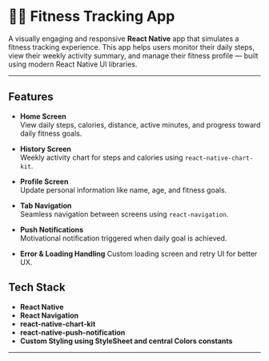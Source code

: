 # 🏃‍♀️ Fitness Tracking App

A visually engaging and responsive **React Native** app that simulates a fitness tracking experience. This app helps users monitor their daily steps, view their weekly activity summary, and manage their fitness profile — built using modern React Native UI libraries.

---

##  Features

- **Home Screen**  
  View daily steps, calories, distance, active minutes, and progress toward daily fitness goals.
- **History Screen**  
  Weekly activity chart for steps and calories using `react-native-chart-kit`.

- **Profile Screen**  
  Update personal information like name, age, and fitness goals.

- **Tab Navigation**  
  Seamless navigation between screens using `react-navigation`.

- **Push Notifications**  
  Motivational notification triggered when daily goal is achieved.
- **Error & Loading Handling**
  Custom loading screen and retry UI for better UX.

## Tech Stack

- **React Native**
- **React Navigation**
- **react-native-chart-kit**
- **react-native-push-notification**
- **Custom Styling using StyleSheet and central Colors constants**

---
